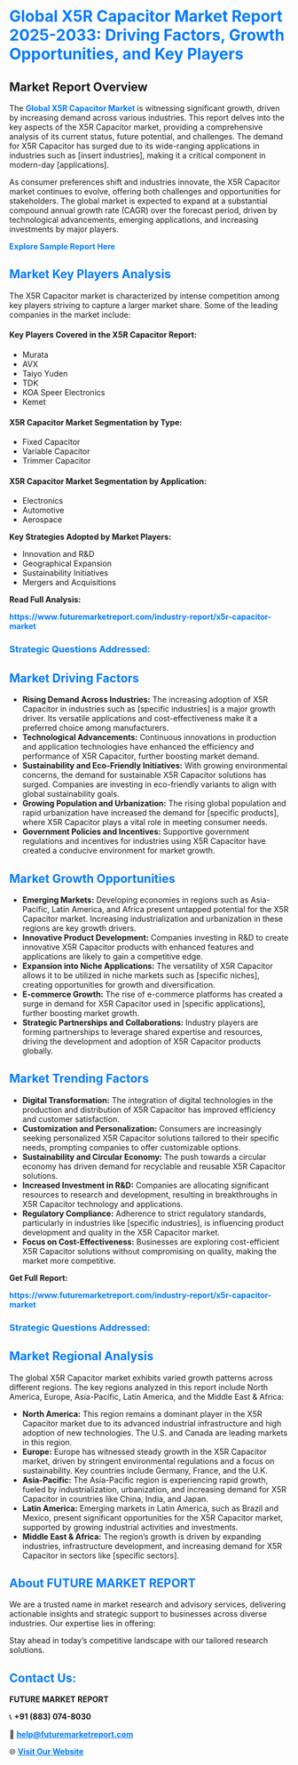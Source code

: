 <h1 style="color: #007BFF;">Global X5R Capacitor Market Report 2025-2033: Driving Factors, Growth Opportunities, and Key Players</h1>

<section id="overview">
<h2>Market Report Overview</h2>
<p>The <a href="https://www.futuremarketreport.com/industry-report/x5r-capacitor-market" style="color: #007BFF; text-decoration: none;"><strong>Global X5R Capacitor Market</strong></a> is witnessing significant growth, driven by increasing demand across various industries. This report delves into the key aspects of the X5R Capacitor market, providing a comprehensive analysis of its current status, future potential, and challenges. The demand for X5R Capacitor has surged due to its wide-ranging applications in industries such as [insert industries], making it a critical component in modern-day [applications].</p>
<p>As consumer preferences shift and industries innovate, the X5R Capacitor market continues to evolve, offering both challenges and opportunities for stakeholders. The global market is expected to expand at a substantial compound annual growth rate (CAGR) over the forecast period, driven by technological advancements, emerging applications, and increasing investments by major players.</p>
</section>

<section id="overview">
<p><a href="https://www.futuremarketreport.com/request-sample/reportId=76293" style="color: #007BFF; text-decoration: none;"><strong>Explore Sample Report Here</strong></a></p>
</section>

<section id="key-players">
<h2 style="color: #007BFF;">Market Key Players Analysis</h2>
<p>The X5R Capacitor market is characterized by intense competition among key players striving to capture a larger market share. Some of the leading companies in the market include:</p>
<h4>Key Players Covered in the X5R Capacitor Report:</h4>
<ul><li>Murata</li><li>AVX</li><li>Taiyo Yuden</li><li>TDK</li><li>KOA Speer Electronics</li><li>Kemet</li></ul>
<h4>X5R Capacitor Market Segmentation by Type:</h4>
<ul><li>Fixed Capacitor</li><li>Variable Capacitor</li><li>Trimmer Capacitor</li></ul>

<h4>X5R Capacitor Market Segmentation by Application:</h4>
<ul><li>Electronics</li><li>Automotive</li><li>Aerospace</li></ul>
<p><strong>Key Strategies Adopted by Market Players:</strong></p>
<ul>
<li>Innovation and R&D</li>
<li>Geographical Expansion</li>
<li>Sustainability Initiatives</li>
<li>Mergers and Acquisitions</li>
</ul>
</section>

<section>
<p><strong>Read Full Analysis: </strong></p><a href="https://www.futuremarketreport.com/industry-report/x5r-capacitor-market" style="color: #007BFF; text-decoration: none;"><strong>https://www.futuremarketreport.com/industry-report/x5r-capacitor-market</strong></a>
<h3 style="color: #007BFF;">Strategic Questions Addressed:</h3>
</section>

<section id="driving-factors">
<h2 style="color: #007BFF;">Market Driving Factors</h2>
<ul>
<li><strong>Rising Demand Across Industries:</strong> The increasing adoption of X5R Capacitor in industries such as [specific industries] is a major growth driver. Its versatile applications and cost-effectiveness make it a preferred choice among manufacturers.</li>
<li><strong>Technological Advancements:</strong> Continuous innovations in production and application technologies have enhanced the efficiency and performance of X5R Capacitor, further boosting market demand.</li>
<li><strong>Sustainability and Eco-Friendly Initiatives:</strong> With growing environmental concerns, the demand for sustainable X5R Capacitor solutions has surged. Companies are investing in eco-friendly variants to align with global sustainability goals.</li>
<li><strong>Growing Population and Urbanization:</strong> The rising global population and rapid urbanization have increased the demand for [specific products], where X5R Capacitor plays a vital role in meeting consumer needs.</li>
<li><strong>Government Policies and Incentives:</strong> Supportive government regulations and incentives for industries using X5R Capacitor have created a conducive environment for market growth.</li>
</ul>
</section>

<section id="growth-opportunities">
<h2 style="color: #007BFF;">Market Growth Opportunities</h2>
<ul>
<li><strong>Emerging Markets:</strong> Developing economies in regions such as Asia-Pacific, Latin America, and Africa present untapped potential for the X5R Capacitor market. Increasing industrialization and urbanization in these regions are key growth drivers.</li>
<li><strong>Innovative Product Development:</strong> Companies investing in R&D to create innovative X5R Capacitor products with enhanced features and applications are likely to gain a competitive edge.</li>
<li><strong>Expansion into Niche Applications:</strong> The versatility of X5R Capacitor allows it to be utilized in niche markets such as [specific niches], creating opportunities for growth and diversification.</li>
<li><strong>E-commerce Growth:</strong> The rise of e-commerce platforms has created a surge in demand for X5R Capacitor used in [specific applications], further boosting market growth.</li>
<li><strong>Strategic Partnerships and Collaborations:</strong> Industry players are forming partnerships to leverage shared expertise and resources, driving the development and adoption of X5R Capacitor products globally.</li>
</ul>
</section>

<section id="trending-factors">
<h2 style="color: #007BFF;">Market Trending Factors</h2>
<ul>
<li><strong>Digital Transformation:</strong> The integration of digital technologies in the production and distribution of X5R Capacitor has improved efficiency and customer satisfaction.</li>
<li><strong>Customization and Personalization:</strong> Consumers are increasingly seeking personalized X5R Capacitor solutions tailored to their specific needs, prompting companies to offer customizable options.</li>
<li><strong>Sustainability and Circular Economy:</strong> The push towards a circular economy has driven demand for recyclable and reusable X5R Capacitor solutions.</li>
<li><strong>Increased Investment in R&D:</strong> Companies are allocating significant resources to research and development, resulting in breakthroughs in X5R Capacitor technology and applications.</li>
<li><strong>Regulatory Compliance:</strong> Adherence to strict regulatory standards, particularly in industries like [specific industries], is influencing product development and quality in the X5R Capacitor market.</li>
<li><strong>Focus on Cost-Effectiveness:</strong> Businesses are exploring cost-efficient X5R Capacitor solutions without compromising on quality, making the market more competitive.</li>
</ul>
</section>

<section>
<p><strong>Get Full Report: </strong></p><a href="https://www.futuremarketreport.com/industry-report/x5r-capacitor-market" style="color: #007BFF; text-decoration: none;"><strong>https://www.futuremarketreport.com/industry-report/x5r-capacitor-market</strong></a>
<h3 style="color: #007BFF;">Strategic Questions Addressed:</h3>
</section>


<section id="regional-analysis">
<h2 style="color: #007BFF;">Market Regional Analysis</h2>
<p>The global X5R Capacitor market exhibits varied growth patterns across different regions. The key regions analyzed in this report include North America, Europe, Asia-Pacific, Latin America, and the Middle East & Africa:</p>
<ul>
<li><strong>North America:</strong> This region remains a dominant player in the X5R Capacitor market due to its advanced industrial infrastructure and high adoption of new technologies. The U.S. and Canada are leading markets in this region.</li>
<li><strong>Europe:</strong> Europe has witnessed steady growth in the X5R Capacitor market, driven by stringent environmental regulations and a focus on sustainability. Key countries include Germany, France, and the U.K.</li>
<li><strong>Asia-Pacific:</strong> The Asia-Pacific region is experiencing rapid growth, fueled by industrialization, urbanization, and increasing demand for X5R Capacitor in countries like China, India, and Japan.</li>
<li><strong>Latin America:</strong> Emerging markets in Latin America, such as Brazil and Mexico, present significant opportunities for the X5R Capacitor market, supported by growing industrial activities and investments.</li>
<li><strong>Middle East & Africa:</strong> The region’s growth is driven by expanding industries, infrastructure development, and increasing demand for X5R Capacitor in sectors like [specific sectors].</li>
</ul>
</section>

<footer>
<h2 style="color: #007BFF;">About FUTURE MARKET REPORT</h2>
<p>We are a trusted name in market research and advisory services, delivering actionable insights and strategic support to businesses across diverse industries. Our expertise lies in offering:</p>

<p>Stay ahead in today’s competitive landscape with our tailored research solutions.</p>

<h2 style="color: #007BFF;">Contact Us:</h2>
<p><strong>FUTURE MARKET REPORT</strong></p>
<p>📞 <strong>+91 (883) 074-8030</strong></p>
<p>📧 <strong><a href="mailto:help@futuremarketreport.com" style="color: #007BFF;">help@futuremarketreport.com</a></strong></p>
<p>🌐 <strong><a href="https://www.futuremarketreport.com/" style="color: #007BFF;">Visit Our Website</a></strong></p>
</footer>